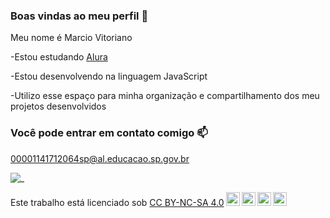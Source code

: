 ### Boas vindas ao meu perfil  💙

Meu nome é Marcio Vitoriano 

-Estou estudando [Alura](https://www.alura.com.br)

-Estou desenvolvendo na linguagem JavaScript 

-Utilizo esse espaço para minha organização e compartilhamento dos meu projetos desenvolvidos 


### Você pode entrar em contato comigo 📫



00001141712064sp@al.educacao.sp.gov.br

![_](https://media1.tenor.com/m/L-lTxg2QzRsAAAAC/thursday-morning.gif)


<p xmlns:cc="http://creativecommons.org/ns#" >Este trabalho está licenciado sob <a href="https://creativecommons.org/licenses/by-nc-sa/4.0/?ref= selector-v1" target="_blank" rel="license noopener noreferrer" style="display:inline-block;">CC BY-NC-SA 4.0<img style="height:22px!important;margin-left:3px ;alinhamento vertical:fundo do texto;" src="https://mirrors.creativecommons.org/presskit/icons/cc.svg?ref=chooser-v1" alt=""><img style="height:22px!important;margin-left:3px;vertical -align:texto inferior;" src="https://mirrors.creativecommons.org/presskit/icons/by.svg?ref=chooser-v1" alt=""><img style="height:22px!important;margin-left:3px;vertical -align:texto inferior;" src="https://mirrors.creativecommons.org/presskit/icons/nc.svg?ref=chooser-v1" alt=""><img style="height:22px!important;margin-left:3px;vertical -align:texto inferior;" src="https://mirrors.creativecommons.org/presskit/icons/sa.svg?ref=chooser-v1" alt=""></a></p>
